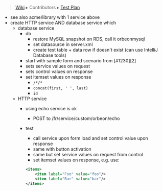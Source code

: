 > [Wiki](Home) ▸ Contributors ▸ [Test Plan](./Contributors-:-Test-Plan)

- see also acme/library with 1 service above
- create HTTP service AND database service which
    - database service
        - db
            - restore MySQL snapshot on RDS, call it orbeonmysql
            - set datasource in server.xml
            - create test table + data row if doesn't exist (can use IntelliJ Database tools)
        - start with sample form and scenario from [#1230][2]
        - sets service values on request
        - sets control values on response
        - set itemset values on response 
            - `/*/*`
            - `concat(first, ' ', last)`
            - `id`
    - HTTP service
        - using echo service is ok
            - POST to /fr/service/custom/orbeon/echo
        - test
            - call service upon form load and set control value upon response
            - same with button activation
            - same but set service values on request from control
            - set itemset values on response, e.g. use:

            ```xml
            <items>
                <item label="Foo" value="foo"/>
                <item label="Bar" value="bar"/>
            </items>
            ```